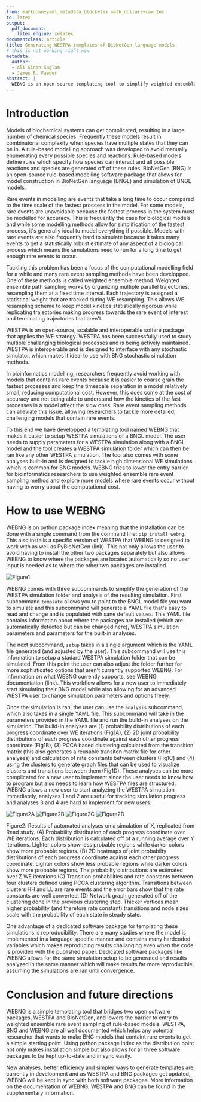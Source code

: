 ```yaml
---
from: markdown+yaml_metadata_block+tex_math_dollars+raw_tex
to: latex
output:
  pdf_document: 
    latex_engine: xelatex
documentclass: article
title: Generating WESTPA templates of BioNetGen language models
# this is not working right now
metadata:
  author:
  - Ali Sinan Saglam
  - James R. Faeder
abstract: |
  WEBNG is an open-source templating tool to simplify weighted ensemble simulations of rule-based models. WEBNG bridges the open source software packages WESTPA, for weighted ensemble path sampling, and BioNetGen, for rule-based modeeling. This package is designed to simplify enhanced rare-event sampling of biological rule-based models, allowing researchers to tackle more challenging models that contain harder to simulate processes within a well-defined framework. Depending on existing open-source packages that are proven and are in active development allows WEBNG to stay up-to-date while also being easy to install and maintain. 
...
```



Introduction
============

Models of biochemical systems can get complicated, resulting in a large number of chemical species. Frequently these models result in combinatorial complexity when species have multiple states that they can be in. A rule-based modelling approach was developed to avoid manually enumerating every possible species and reactions. Rule-based models define rules which specify how species can interact and all possible reactions and species are generated off of these rules. BioNetGen (BNG) is an open-source rule-based modelling software package that allows for model construction in BioNetGen language (BNGL) and simulation of BNGL models.

Rare events in modelling are events that take a long time to occur compared to the time scale of the fastest proccess in the model. For some models, rare events are unavoidable because the fastest process in the system must be modelled for accuracy. This is frequently the case for biological models and while some modelling methods allow for simplification of the fastest process, it's generally ideal to model everything if possible. Models with rare events are also frequently hard to simulate because it takes many events to get a statistically robust estimate of any aspect of a biological process which means the simulations need to run for a long time to get enough rare events to occur. 

Tackling this problem has been a focus of the computational modelling field for a while and many rare event sampling methods have been developped. One of these methods is called weighted ensemble method. Weighted ensemble path sampling works by organizing multiple parallel trajectories, resampling them at a fixed time interval. Each trajectory is assigned a statistical weight that are tracked during WE resampling. This allows WE resampling scheme to keep model kinetics statistically rigorous while replicating trajectories making progress towards the rare event of interest and terminating trajectories that aren't. 

WESTPA is an open-source, scalable and interoperable softare package that applies the WE strategy. WESTPA has been successfully used to study multiple challanging biological processes and is being actively maintained. WESTPA is interoperable and is designed to interface with any stochastic simulator, which makes it ideal to use with BNG stochastic simulation methods. 

In bioinformatics modelling, researchers frequently avoid working with models that contains rare events because it is easier to coarse grain the fastest processes and keep the timescale separation in a model relatively small, reducing computational cost. However, this does come at the cost of accuracy and not being able to understand how the kinetics of the fast processes in a model affect the slow ones. Rare event sampling methods can alleviate this issue, allowing researchers to tackle more detailed, challenging models that contain rare events. 

To this end we have developped a templating tool named WEBNG that makes it easier to setup WESTPA simulations of a BNGL model. The user needs to supply parameters for a WESTPA simulation along with a BNGL model and the tool creates a WESTPA simulation folder which can then be ran like any other WESTPA simulation. The tool also comes with some analyses built-in and is designed to tackle high dimensional WE simulations which is common for BNG models. WEBNG tries to lower the entry barrier for bioinformatics researchers to use weighted ensemble rare event sampling method and explore more models where rare events occur without having to worry about the computational cost.

How to use WEBNG
================

WEBNG is on python package index meaning that the installation can be done with a single command from the command line: `pip install webng`. This also installs a specific version of WESTPA that WEBNG is designed to work with as well as PyBioNetGen (link). This not only allows the user to avoid having to install the other two packages separately but also allows WEBNG to know where the packages are located automatically so no user input is needed as to where the other two packages are installed. 

![Figure1](webng_flow.png)

WEBNG comes with three subcommands to simplify the generation of the WESTPA simulation folder and analysis of the resulting simulation. First subcommand `template` allows you to point to the BNGL model file you want to simulate and this subcommand will generate a YAML file that's easy to read and change and is populated with sane default values. This YAML file contains information about where the packages are installed (which are automatically detected but can be changed here), WESTPA simulation parameters and parameters for the built-in analyses. 

The next subcommand, `setup` takes in a single argument which is the YAML file generated (and adjusted by the user). This subcommand will use this information to setup a stadard WESTPA simulation folder that can be simulated. From this point the user can also adjust the folder further for more sophisticated options that aren't currently supported WEBNG. For information on what WEBNG currently supports, see WEBNG documentation (link). This workflow allows for a new user to immediately start simulating their BNG model while also allowing for an advanced WESTPA user to change simulation parameters and options freely.

Once the simulation is ran, the user can use the `analysis` subcommand, which also takes in a single YAML file. This subcommand will take in the parameters provided in the YAML file and run the build-in analyses on the simulation. The build-in analyses are (1) probability distributions of each progress coordinate over WE iterations (Fig1A), (2) 2D joint probability distributions of each progress coordinate against each other progress coordinate (Fig1B), (3) PCCA based clustering calculated from the transition matrix (this also generates a reusable transiton matrix file for other analyses) and calculation of rate constants between clusters (Fig1C) and (4) using the clusters to generate graph files that can be used to visualize clusters and transitions between them (Fig1D). These analyses can be more complicated for a new user to implement since the user needs to know how to program but also needs to learn how WESTPA files are structured. WEBNG allows a new user to start analyzing the WESTPA simulation immediately, analyses 1 and 2 are useful for tracking simulation progress and analyses 3 and 4 are hard to implement for new users. 

![Figure2A](evolution.png)
![Figure2B](avg.png)
![Figure2C](matrix.png)
![Figure2D](network.png)

Figure2: Results of automated analyses on a simulation of X, replicated from Read study. (A) Probability distribution of each progress coordinate over WE iterations. Each distribution is calculated off of a running average over Y iterations. Lighter colors show less probable regions while darker colors show more probable regions. (B) 2D heatmaps of joint probabilty distributions of each progress coordinate against each other progress coordinate. Lighter colors show less probable regions while darker colors show more probable regions. The probabilty distributions are estimated over Z WE iterations.(C) Transition probabilities and rate constants between four clusters defined using PCCA clustering algorithm. Transitions between clusters HH and LL are rare events and the error bars show that the rate constants are well converted. (D) Network graph generated off of the clustering done in the previous clustering step. Thicker vertices mean higher probability (and therefore rate constant) transitions and node sizes scale with the probability of each state in steady state.

One advantage of a dedicated software package for templating these simulations is reproducibility. There are many studies where the model is implemented in a language specific manner and contains many hardcoded variables which makes reproducing results challanging even when the code is provided with the published paper. Dedicated software packages like WEBNG allows for the same simulation setup to be generated and results analyzed in the same manner which will make results far more reproducible, assuming the simulations are ran until convergence.

Conclusion and future directions
================================

WEBNG is a simple templating tool that bridges two open software packages, WESTPA and BioNetGen, and lowers the barrier to entry to weighted ensemble rare event sampling of rule-based models. WESTPA, BNG and WEBNG are all well documented which helps any potential researcher that wants to make BNG models that containt rare events to get a simple starting point. Using python package index as the distribution point not only makes installation simple but also allows for all three software packages to be kept up-to-date and in sync easily.

New analyses, better efficiency and simpler ways to generate templates are currently in development and as WESTPA and BNG packages get updated, WEBNG will be kept in sync with both software packages. More information on the documentation of WEBNG, WESTPA and BNG can be found in the supplementary information. 